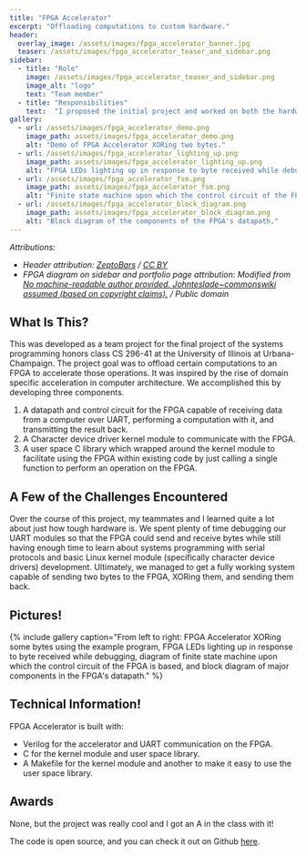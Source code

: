 ```yaml
---
title: "FPGA Accelerator"
excerpt: "Offloading computations to custom hardware."
header:
  overlay_image: /assets/images/fpga_accelerator_banner.jpg
  teaser: /assets/images/fpga_accelerator_teaser_and_sidebar.png
sidebar:
  - title: "Role"
    image: /assets/images/fpga_accelerator_teaser_and_sidebar.png
    image_alt: "logo"
    text: "Team member"
  - title: "Responsibilities"
    text:  "I proposed the initial project and worked on both the hardware and software for it."
gallery:
  - url: /assets/images/fpga_accelerator_demo.png
    image_path: assets/images/fpga_accelerator_demo.png
    alt: "Demo of FPGA Accelerator XORing two bytes."
  - url: /assets/images/fpga_accelerator_lighting_up.png
    image_path: assets/images/fpga_accelerator_lighting_up.png
    alt: "FPGA LEDs lighting up in response to byte received while debugging."
  - url: /assets/images/fpga_accelerator_fsm.png
    image_path: assets/images/fpga_accelerator_fsm.png
    alt: "Finite state machine upon which the control circuit of the FPGA is based."
  - url: /assets/images/fpga_accelerator_block_diagram.png
    image_path: assets/images/fpga_accelerator_block_diagram.png
    alt: "Block diagram of the components of the FPGA's datapath."
---
```


*Attributions:*
- *Header attribution: [ZeptoBars](https://commons.wikimedia.org/wiki/File:Altera-cyclone-1-fpga-HD.jpg) / [CC BY](https://creativecommons.org/licenses/by/3.0)*
- *FPGA diagram on sidebar and portfolio page attribution: Modified from [No machine-readable author provided. Johnteslade~commonswiki assumed (based on copyright claims).](https://commons.wikimedia.org/wiki/File:Fpga_structure.svg) / Public domain*

## What Is This?
This was developed as a team project for the final project of the systems programming honors class CS 296-41
at the University of Illinois at Urbana-Champaign. The project goal was to offload certain computations to an FPGA to accelerate those operations. It was inspired by the rise of domain specific acceleration in computer architecture. We accomplished this by developing three components.
1. A datapath and control circuit for the FPGA capable of receiving data from a computer over UART, performing a computation with it, and transmitting the result back.
2. A Character device driver kernel module to communicate with the FPGA.
3. A user space C library which wrapped around the kernel module to facilitate using the FPGA within existing code by just calling a single function to perform an operation on the FPGA.

## A Few of the Challenges Encountered
Over the course of this project, my teammates and I learned quite a lot about just how tough hardware is. We spent plenty of time debugging our UART modules so that the FPGA could send and receive bytes while still having enough time to learn about systems programming with serial protocols and basic Linux kernel module (specifically character device drivers) development. Ultimately, we managed to get a fully working system capable of sending two bytes to the FPGA, XORing them, and sending them back.

## Pictures!
{% include gallery caption="From left to right: FPGA Accelerator XORing some bytes using the example program, FPGA LEDs lighting up in response to byte received while debugging, diagram of finite state machine upon which the control circuit of the FPGA is based, and block diagram of major components in the FPGA's datapath." %}

## Technical Information!
FPGA Accelerator is built with:
  * Verilog for the accelerator and UART communication on the FPGA.
  * C for the kernel module and user space library.
  * A Makefile for the kernel module and another to make it easy to use the user space library.

## Awards
None, but the project was really cool and I got an A in the class with it!

The code is open source, and you can check it out on Github [here](https://github.com/FakeNameSE/fpga_accelerator).
